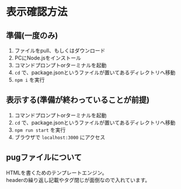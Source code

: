 # 表示確認方法

## 準備(一度のみ)
1. ファイルをpull、もしくはダウンロード
2. PCにNode.jsをインストール
3. コマンドプロンプトorターミナルを起動
4. `cd` で、package.jsonというファイルが置いてあるディレクトリへ移動
5. `npm i` を実行

## 表示する(準備が終わっていることが前提)
1. コマンドプロンプトorターミナルを起動
2. `cd` で、package.jsonというファイルが置いてあるディレクトリへ移動
3. `npm run start` を実行
4. ブラウザで `localhost:3000` にアクセス

## pugファイルについて
HTMLを書くためのテンプレートエンジン。  
headerの繰り返し記載やタグ閉じが面倒なので入れています。
